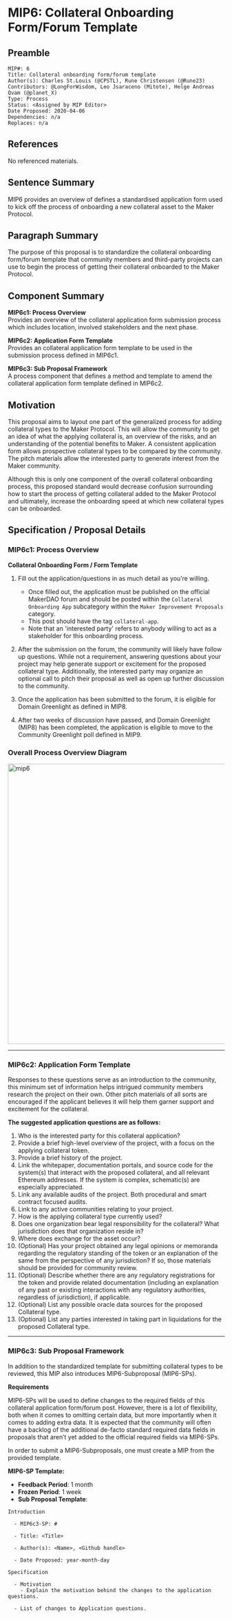 # MIP6: Collateral Onboarding Form/Forum Template

## Preamble
```
MIP#: 6
Title: Collateral onboarding form/forum template
Author(s): Charles St.Louis (@CPSTL), Rune Christensen (@Rune23)
Contributors: @LongForWisdom, Leo Jsaraceno (Mitote), Helge Andreas Qvam (@planet_X)
Type: Process
Status: <Assigned by MIP Editor>
Date Proposed: 2020-04-06
Dependencies: n/a
Replaces: n/a
```

## References
No referenced materials.

## Sentence Summary

MIP6 provides an overview of defines a standardised application form used to kick off the process of onboarding a new collateral asset to the Maker Protocol.

## Paragraph Summary

The purpose of this proposal is to standardize the collateral onboarding form/forum template that community members and third-party projects can use to begin the process of getting their collateral onboarded to the Maker Protocol.

## Component Summary

**MIP6c1: Process Overview**  
Provides an overview of the collateral application form submission process which includes location, involved stakeholders and the next phase.

**MIP6c2: Application Form Template**  
Provides an collateral application form template to be used in the submission process defined in MIP6c1. 

**MIP6c3: Sub Proposal Framework**  
A process component that defines a method and template to amend the collateral application form template defined in MIP6c2.

## Motivation

This proposal aims to layout one part of the generalized process for adding collateral types to the Maker Protocol. This will allow the community to get an idea of what the applying collateral is, an overview of the risks, and an understanding of the potential benefits to Maker. A consistent application form allows prospective collateral types to be compared by the community. The pitch materials allow the interested party to generate interest from the Maker community.

Although this is only one component of the overall collateral onboarding process, this proposed standard would decrease confusion surrounding how to start the process of getting collateral added to the Maker Protocol and ultimately, increase the onboarding speed at which new collateral types can be onboarded.

## Specification / Proposal Details

### MIP6c1: Process Overview

**Collateral Onboarding Form / Form Template**
1.  Fill out the application/questions in as much detail as you’re willing.
    

	-   Once filled out, the application must be published on the official MakerDAO forum and should be posted within the `Collateral Onboarding App` subcategory within the `Maker Improvement Proposals` category.
	-   This post should have the tag `collateral-app`.
	-   Note that an 'interested party' refers to anybody willing to act as a stakeholder for this onboarding process.
    

2.  After the submission on the forum, the community will likely have follow up questions. While not a requirement, answering questions about your project may help generate support or excitement for the proposed collateral type. Additionally, the interested party may organize an optional call to pitch their proposal as well as open up further discussion to the community. 
    
3.  Once the application has been submitted to the forum, it is eligible for Domain Greenlight as defined in MIP8.

4.  After two weeks of discussion have passed, and Domain Greenlight (MIP8) has been completed, the application is eligible to move to the Community Greenlight poll defined in MIP9.
    

### Overall Process Overview Diagram

<img width="649" alt="mip6" src="https://user-images.githubusercontent.com/32653033/79087563-ad136e00-7d0d-11ea-89b2-679747275ecf.png">

---
### MIP6c2: Application Form Template

Responses to these questions serve as an introduction to the community, this minimum set of information helps intrigued community members research the project on their own. Other pitch materials of all sorts are encouraged if the applicant believes it will help them garner support and excitement for the collateral.

**The suggested application questions are as follows:**

1. Who is the interested party for this collateral application?
2. Provide a brief high-level overview of the project, with a focus on the applying collateral token.
3. Provide a brief history of the project.
4. Link the whitepaper, documentation portals, and source code for the system(s) that interact with the proposed collateral, and all relevant Ethereum addresses. If the system is complex, schematic(s) are especially appreciated.
5. Link any available audits of the project. Both procedural and smart contract focused audits. 
6. Link to any active communities relating to your project.
7. How is the applying collateral type currently used?
8. Does one organization bear legal responsibility for the collateral? What jurisdiction does that organization reside in?
9. Where does exchange for the asset occur?
10. (Optional) Has your project obtained any legal opinions or memoranda regarding the regulatory standing of the token or an explanation of the same from the perspective of any jurisdiction? If so, those materials should be provided for community review.
11. (Optional) Describe whether there are any regulatory registrations for the token and provide related documentation (including an explanation of any past or existing interactions with any regulatory authorities, regardless of jurisdiction), if applicable.
12. (Optional) List any possible oracle data sources for the proposed Collateral type.
13. (Optional) List any parties interested in taking part in liquidations for the proposed Collateral type.

    
---
### MIP6c3: Sub Proposal Framework

In addition to the standardized template for submitting collateral types to be reviewed, this MIP also introduces MIP6-Subproposal (MIP6-SPs).

**Requirements**

MIP6-SPs will be used to define changes to the required fields of this collateral application form/forum post. However, there is a lot of flexibility, both when it comes to omitting certain data, but more importantly when it comes to adding extra data. It is expected that the community will often have a backlog of the additional de-facto standard required data fields in proposals that aren’t yet added to the official required fields via MIP6-SPs.

In order to submit a MIP6-Subproposals, one must create a MIP from the provided template.

**MIP6-SP Template:**  
- **Feedback Period**: 1 month
- **Frozen Period**: 1 week
- **Sub Proposal Template**:


```
Introduction 

  - MIP6c3-SP: #

  - Title: <Title>

  - Author(s): <Name>, <Github handle>

  - Date Proposed: year-month-day

Specification 

  - Motivation
    - Explain the motivation behind the changes to the application questions.
    
  - List of changes to Application questions.

```
